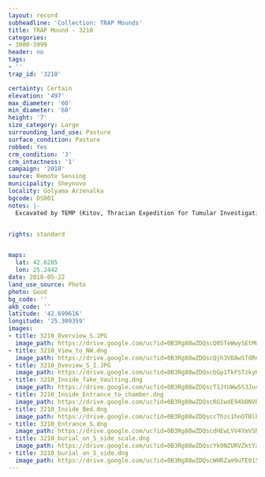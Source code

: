```yaml
---
layout: record
subheadline: 'Collection: TRAP Mounds'
title: TRAP Mound - 3210
categories:
- 3000-3999
header: no
tags:
- ''
trap_id: '3210'

certainty: Certain
elevation: '497'
max_diameter: '60'
min_diameter: '60'
height: '7'
size_category: Large
surrounding_land_use: Pasture
surface_condition: Pasture
robbed: Yes
crm_condition: '3'
crm_intactness: '1'
campaign: '2010'
source: Remote Sensing
municipality: Sheynovo
locality: Golyama Arzenalka
bgcode: DS001
notes: |-
  Excavated by TEMP (Kitov, Thracian Expedition for Tumular Investigations). Tomb inside. Outside Sarcophagus brought from Malkata mogila. On the top geodetic point PT 3.


rights: standard


maps:
  lat: 42.6285
  lon: 25.2442
date: 2018-05-22
land_use_source: Photo
photo: Good
bg_code: ''
akb_code: ''
latitude: '42.699616'
longitude: '25.309359'
images:
- title: 3210_Overview_S.JPG
  image_path: https://drive.google.com/uc?id=0B3Rg88wZDQscQ05TeWwySEtMOXM
- title: 3210_View_to_NW.dng
  image_path: https://drive.google.com/uc?id=0B3Rg88wZDQscQjh3VDAwSTdReVk
- title: 3210_Oveview_S_I.JPG
  image_path: https://drive.google.com/uc?id=0B3Rg88wZDQscbGp1TkFSTzkyR00
- title: 3210_Inside_fake_Vaulting.dng
  image_path: https://drive.google.com/uc?id=0B3Rg88wZDQscT1JtUWw5S3JucWc
- title: 3210_Inside_Entrance_to_chamber.dng
  image_path: https://drive.google.com/uc?id=0B3Rg88wZDQscRG1wdE94bDNVRUU
- title: 3210_Inside_Bed.dng
  image_path: https://drive.google.com/uc?id=0B3Rg88wZDQsccThzc1hnOTBlb3c
- title: 3210_Entrance_S.dng
  image_path: https://drive.google.com/uc?id=0B3Rg88wZDQscdHEwLVV4YmVSN1k
- title: 3210_burial_on_S_side_scale.dng
  image_path: https://drive.google.com/uc?id=0B3Rg88wZDQscYk9NZURVZktYaGM
- title: 3210_burial_on_S_side.dng
  image_path: https://drive.google.com/uc?id=0B3Rg88wZDQscWHRZam9uTE01S0U
---
```

